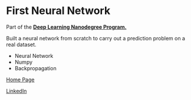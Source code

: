 # First Neural Network

Part of the [**Deep Learning Nanodegree Program.**](https://www.udacity.com/course/deep-learning-nanodegree-foundation--nd101)

Built a neural network from scratch to carry out a prediction problem on a real dataset.

- Neural Network
- Numpy
- Backpropagation

[Home Page](http://miguelangelnieto.net)

[LinkedIn](https://www.linkedin.com/in/miguelangelnieto/?locale=en_US)
